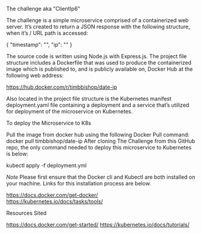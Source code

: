 The challenge aka "ClientIp6"

The challenge is a simple microservice comprised of a containerized web server. It’s created to return a 
JSON response with the following structure, when it’s / URL path is accessed:

{
  "timestamp": "<current date and time>",
  "ip": "<the IP address of the visitor>"
}
 
The source code is written using Node.js with Express.js.  The project file structure includes a
Dockerfile that was used to produce the containerized image which is published to, and is publicly
available on, Docker Hub at the following web address:

https://hub.docker.com/r/timbbishop/date-ip

Also located in the project file structure is the Kubernetes manifest deployment.yaml file containing a
deployment and a service that’s utilized for deployment of the microservice on Kubernetes.  

To deploy the Microservice to K8s

Pull the image from docker hub using the following Docker Pull command:
docker pull timbbishop/date-ip
After cloning The Challenge from this GitHub repo, the only command needed to deploy this microservice to
Kubernetes is below:

kubectl apply -f deployment.yml

*Note* Please first ensure that the Docker cli and Kubectl are both installed on your machine. Links for
this installation process are below.

https://docs.docker.com/get-docker/
https://kubernetes.io/docs/tasks/tools/

Resources Sited

https://docs.docker.com/get-started/
https://kubernetes.io/docs/tutorials/   

